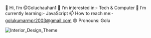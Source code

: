 👋 Hi, I’m @Goluchauhan1
👀 I’m interested in:- Tech & Computer
🌱 I’m currently learning:- JavaScript
📫 How to reach me:- golukumarmpr2003@gmail.com
😄 Pronouns: Golu

![Interior_Design_Theme](https://github.com/Goluchauhan1/Dance-Academy/assets/169231998/779897eb-e247-4546-8554-9f697237a765)
